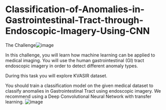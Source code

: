 # Classification-of-Anomalies-in-Gastrointestinal-Tract-through-Endoscopic-Imagery-Using-CNN

The Challenge![image](https://user-images.githubusercontent.com/62339931/111059431-7c0e6100-84bb-11eb-8c32-e6afc97aff93.png)

In this challenge, you will learn how machine learning can be applied to medical imaging.
You will use the human gastrointestinal (GI) tract endoscopic imagery in order to detect different anomaly types.

During this task you will explore KVASIR dataset. 

You should train a classification model on the given medical dataset to classify anomalies in Gastrointestinal Tract using endoscopic imagery. 
We recommend  using a Deep Convolutional Neural Network with transfer learning.
![image](https://user-images.githubusercontent.com/62339931/111059436-83ce0580-84bb-11eb-8d82-46a6593e575b.png)
